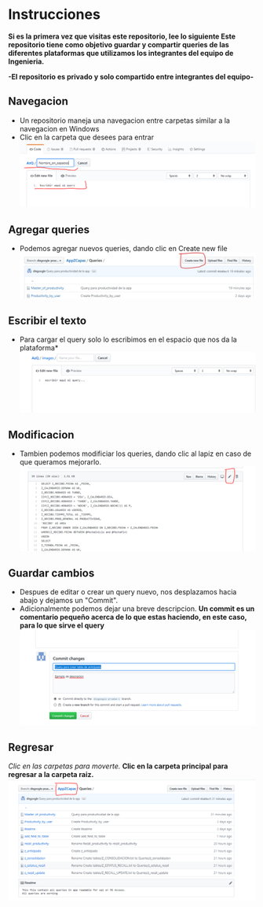 # Instrucciones

**Si es la primera vez que visitas este repositorio, lee lo siguiente
Este repositorio tiene como objetivo guardar y compartir queries de las diferentes plataformas que utilizamos los integrantes del equipo de Ingenieria.**

**-El repositorio es privado y solo compartido entre integrantes del equipo-**

## Navegacion
* Un repositorio maneja una navegacion entre carpetas similar a la navegacion en Windows
* Clic en la carpeta que desees para entrar
![](images/nombre_nuevo.PNG)

## Agregar queries
* Podemos agregar nuevos queries, dando clic en Create new file
![](images/nuevo.jpg)

## Escribir el texto
* Para cargar el query solo lo escribimos en el espacio que nos da la plataforma*
![](images/escribir.PNG)

## Modificacion
* Tambien podemos modificiar los queries, dando clic al lapiz en caso de que queramos mejorarlo.
![](images/edit.PNG)

## Guardar cambios
* Despues de editar o crear un query nuevo, nos desplazamos hacia abajo y dejamos un "Commit".
* Adicionalmente podemos dejar una breve descripcion.
**Un commit es un comentario pequeño acerca de lo que estas haciendo, en este caso, para lo que sirve el query**
![](images/commit.PNG)

## Regresar
*Clic en las carpetas para moverte.*
**Clic en la carpeta principal para regresar a la carpeta raiz.**
![](images/navegacion.PNG)
